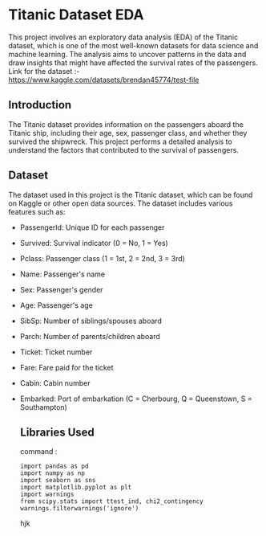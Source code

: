 # Titanic Dataset EDA 

This project involves an exploratory data analysis (EDA) of the Titanic dataset, which is one of the most well-known datasets for data science and machine learning. The analysis aims to uncover patterns in the data and draw insights that might have affected the survival rates of the passengers.
Link for the dataset :- https://www.kaggle.com/datasets/brendan45774/test-file

## Introduction
The Titanic dataset provides information on the passengers aboard the Titanic ship, including their age, sex, passenger class, and whether they survived the shipwreck. This project performs a detailed analysis to understand the factors that contributed to the survival of passengers.

## Dataset
The dataset used in this project is the Titanic dataset, which can be found on Kaggle or other open data sources. The dataset includes various features such as:

* PassengerId: Unique ID for each passenger
* Survived: Survival indicator (0 = No, 1 = Yes)
* Pclass: Passenger class (1 = 1st, 2 = 2nd, 3 = 3rd)
* Name: Passenger's name
* Sex: Passenger's gender
* Age: Passenger's age
* SibSp: Number of siblings/spouses aboard
* Parch: Number of parents/children aboard
* Ticket: Ticket number
* Fare: Fare paid for the ticket
* Cabin: Cabin number
* Embarked: Port of embarkation (C = Cherbourg, Q = Queenstown, S = Southampton)

  ## Libraries Used
  command :
  
      import pandas as pd
      import numpy as np
      import seaborn as sns
      import matplotlib.pyplot as plt
      import warnings
      from scipy.stats import ttest_ind, chi2_contingency
      warnings.filterwarnings('ignore')

  hjk
